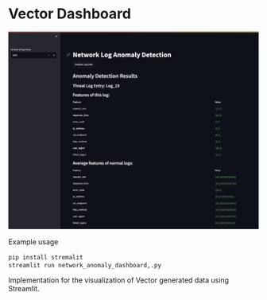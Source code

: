 # Vector Dashboard

![Dashboard Image](streamlit.png)

Example usage

```
pip install stremalit
streamlit run network_anomaly_dashboard,.py
```

Implementation for the visualization of Vector generated data using Streamlit.
